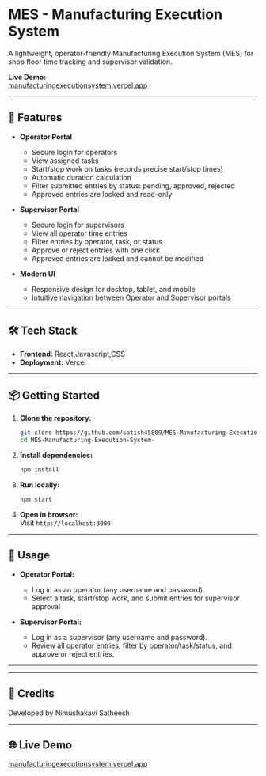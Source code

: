 # MES - Manufacturing Execution System

A lightweight, operator-friendly Manufacturing Execution System (MES) for shop floor time tracking and supervisor validation.

**Live Demo:**  
[manufacturingexecutionsystem.vercel.app](https://manufacturingexecutionsystem.vercel.app/)

---

## 🚀 Features

- **Operator Portal**
  - Secure login for operators
  - View assigned tasks
  - Start/stop work on tasks (records precise start/stop times)
  - Automatic duration calculation
  - Filter submitted entries by status: pending, approved, rejected
  - Approved entries are locked and read-only

- **Supervisor Portal**
  - Secure login for supervisors
  - View all operator time entries
  - Filter entries by operator, task, or status
  - Approve or reject entries with one click
  - Approved entries are locked and cannot be modified

- **Modern UI**
  - Responsive design for desktop, tablet, and mobile
  - Intuitive navigation between Operator and Supervisor portals

---



## 🛠️ Tech Stack

- **Frontend:** React,Javascript,CSS
- **Deployment:** Vercel

---

## 📦 Getting Started

1. **Clone the repository:**
   ```bash
   git clone https://github.com/satish45809/MES-Manufacturing-Execution-System-.git
   cd MES-Manufacturing-Execution-System-
   ```

2. **Install dependencies:**
   ```bash
   npm install
   ```

3. **Run locally:**
   ```bash
   npm start
   ```

4. **Open in browser:**  
   Visit `http://localhost:3000`

---

## 📝 Usage

- **Operator Portal:**  
    - Log in as an operator (any username and password).
    - Select a task, start/stop work, and submit entries for supervisor approval

- **Supervisor Portal:**  
    - Log in as a supervisor (any username and password).
    - Review all operator entries, filter by operator/task/status, and approve or reject entries.
---

---

## 🙌 Credits

Developed by Nimushakavi Satheesh

---

## 🌐 Live Demo

[manufacturingexecutionsystem.vercel.app](https://manufacturingexecutionsystem.vercel.app/)
